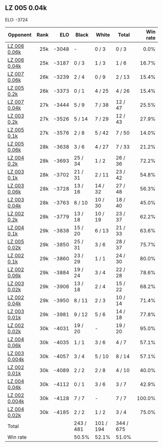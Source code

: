## LZ 005 0.04k ##

ELO: -3724

Opponent | Rank | ELO | Black | White | Total | Win rate
---------|-----:|----:|-------|-------|-------|-------:
[LZ 006 0.06k](LZ%20006%200.06k.md) | 25k | -3048 | - | 0 / 3 | 0 / 3 | 0.0%
[LZ 006 0.04k](LZ%20006%200.04k.md) | 25k | -3187 | 0 / 3 | 1 / 3 | 1 / 6 | 16.7%
[LZ 007 0.06k](LZ%20007%200.06k.md) | 26k | -3239 | 2 / 4 | 0 / 9 | 2 / 13 | 15.4%
[LZ 005 0.2k](LZ%20005%200.2k.md) | 26k | -3373 | 0 / 1 | 4 / 25 | 4 / 26 | 15.4%
[LZ 007 0.04k](LZ%20007%200.04k.md) | 27k | -3444 | 5 / 9 | 7 / 38 | 12 / 47 | 25.5%
[LZ 003 0.2k](LZ%20003%200.2k.md) | 27k | -3526 | 5 / 14 | 7 / 29 | 12 / 43 | 27.9%
[LZ 005 0.1k](LZ%20005%200.1k.md) | 27k | -3576 | 2 / 8 | 5 / 42 | 7 / 50 | 14.0%
[LZ 005 0.06k](LZ%20005%200.06k.md) | 28k | -3638 | 3 / 6 | 4 / 27 | 7 / 33 | 21.2%
[LZ 004 0.2k](LZ%20004%200.2k.md) | 28k | -3693 | 25 / 34 | 1 / 2 | 26 / 36 | 72.2%
[LZ 003 0.1k](LZ%20003%200.1k.md) | 28k | -3702 | 21 / 31 | 2 / 11 | 23 / 42 | 54.8%
[LZ 003 0.06k](LZ%20003%200.06k.md) | 28k | -3728 | 13 / 16 | 14 / 32 | 27 / 48 | 56.3%
[LZ 003 0.04k](LZ%20003%200.04k.md) | 28k | -3763 | 8 / 10 | 10 / 30 | 18 / 40 | 45.0%
[LZ 002 0.2k](LZ%20002%200.2k.md) | 28k | -3779 | 13 / 18 | 10 / 19 | 23 / 37 | 62.2%
[LZ 004 0.1k](LZ%20004%200.1k.md) | 29k | -3838 | 15 / 20 | 6 / 13 | 21 / 33 | 63.6%
[LZ 005 0.02k](LZ%20005%200.02k.md) | 29k | -3850 | 25 / 31 | 3 / 6 | 28 / 37 | 75.7%
[LZ 002 0.1k](LZ%20002%200.1k.md) | 29k | -3860 | 23 / 29 | 1 / 1 | 24 / 30 | 80.0%
[LZ 002 0.06k](LZ%20002%200.06k.md) | 29k | -3884 | 19 / 24 | 3 / 4 | 22 / 28 | 78.6%
[LZ 003 0.02k](LZ%20003%200.02k.md) | 29k | -3906 | 13 / 18 | 2 / 4 | 15 / 22 | 68.2%
[LZ 002 0.04k](LZ%20002%200.04k.md) | 29k | -3950 | 8 / 11 | 2 / 3 | 10 / 14 | 71.4%
[LZ 003 0.01k](LZ%20003%200.01k.md) | 29k | -3981 | 9 / 12 | 5 / 6 | 14 / 18 | 77.8%
[LZ 002 0.02k](LZ%20002%200.02k.md) | 30k | -4031 | 19 / 20 | - | 19 / 20 | 95.0%
[LZ 004 0.06k](LZ%20004%200.06k.md) | 30k | -4035 | 1 / 1 | 3 / 6 | 4 / 7 | 57.1%
[LZ 003 0.004k](LZ%20003%200.004k.md) | 30k | -4057 | 3 / 4 | 5 / 10 | 8 / 14 | 57.1%
[LZ 002 0.01k](LZ%20002%200.01k.md) | 30k | -4089 | 2 / 2 | 2 / 8 | 4 / 10 | 40.0%
[LZ 004 0.04k](LZ%20004%200.04k.md) | 30k | -4112 | 0 / 1 | 3 / 6 | 3 / 7 | 42.9%
[LZ 002 0.004k](LZ%20002%200.004k.md) | 30k | -4128 | 7 / 7 | - | 7 / 7 | 100.0%
[LZ 004 0.02k](LZ%20004%200.02k.md) | 30k | -4185 | 2 / 2 | 1 / 2 | 3 / 4 | 75.0%
Total | | | 243 / 481 | 101 / 194 | 344 / 675 | 
Win rate| | | 50.5% | 52.1% | 51.0% | 
